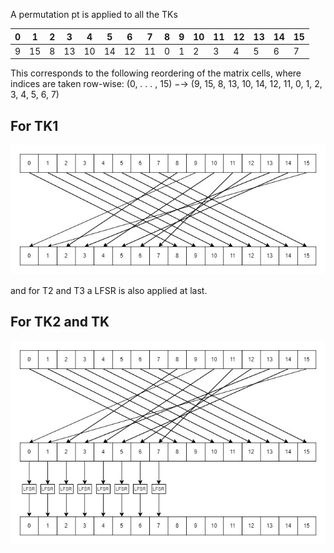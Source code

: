 
A permutation pt is applied to all the TKs

| 0 |  1 | 2 |  3 |  4 |  5 |  6 |  7 | 8 | 9 | 10 | 11 | 12 | 13 | 14 | 15 |
| - | -- | - | -- | -- | -- | -- | -- | - | - | -- | -- | -- | -- | -- | -- |
| 9 | 15 | 8 | 13 | 10 | 14 | 12 | 11 | 0 | 1 | 2  | 3  | 4  | 5  | 6  | 7  |

This corresponds
to the following reordering of the matrix cells, where indices are taken row-wise:
(0, . . . , 15) −→ (9, 15, 8, 13, 10, 14, 12, 11, 0, 1, 2, 3, 4, 5, 6, 7)

## For TK1
![Tweakey update for TK1](../../images/tweakeyupdateT1.jpg)

and for T2 and T3 a LFSR is also applied at last.
## For TK2 and TK
![Tweakey update for TK2 and TK3](../../images/tweakeyscheduleT2.jpg)
